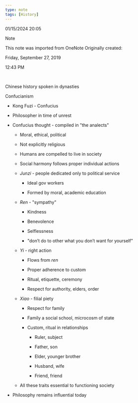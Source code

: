 ```yaml
---
type: note
tags: [History]
---
```

01/15/2024 20:05

  

>[!note]
>This note was imported from OneNote 
>Originally created:
>
>Friday, September 27, 2019
>
>12:43 PM

 

Chinese history spoken in dynasties

Confucianism

-   Kong Fuzi - Confucius

-   Philosopher in time of unrest

-   Confucius thought - compiled in "the analects"

    -   Moral, ethical, political

    -   Not explicitly religious

    -   Humans are compelled to live in society

    -   Social harmony follows proper individual actions

    -   *Junzi* - people dedicated only to political service

        -   Ideal gov workers

        -   Formed by moral, academic education

    -   *Ren* - "sympathy"

        -   Kindness

        -   Benevolence

        -   Selflessness

        -   "don’t do to other what you don’t want for yourself"

    -   *Yi* - right action

        -   Flows from *ren*

        -   Proper adherence to custom

        -   Ritual, etiquette, ceremony

        -   Respect for authority, elders, order

    -   *Xiao* - filial piety

        -   Respect for family

        -   Family a social school, microcosm of state

        -   Custom, ritual in relationships

            -   Ruler, subject

            -   Father, son

            -   Elder, younger brother

            -   Husband, wife

            -   Friend, friend

    -   All these traits essential to functioning society

-   Philosophy remains influential today
